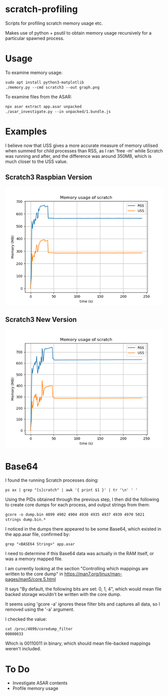 # scratch-profiling

Scripts for profiling scratch memory usage etc.

Makes use of python + psutil to obtain memory usage recursively for a particular spawned process.

# Usage

To examine memory usage:

```
sudo apt install python3-matplotlib
./memory.py --cmd scratch3 --out graph.png
```

To examine files from the ASAR:

```
npx asar extract app.asar unpacked
./asar_investigate.py --in unpacked/1.bundle.js
```

# Examples

I believe now that USS gives a more accurate measure of memory utilised when summed for child processes than RSS, as 
I ran 'free -m' while Scratch was running and after, and the difference was around 350MB, which is much closer to the USS value.

## Scratch3 Raspbian Version

![scratch3 memory](images/memory-scratch3.png)


## Scratch3 New Version

![scratch3 memory](images/memory-scratch3new.png)

# Base64

I found the running Scratch processes doing:

```
ps ax | grep "[s]cratch" | awk '{ print $1 }' | tr '\n' ' '
```

Using the PIDs obtained through the previous step, I then did the following to create core dumps for each process, and output strings from them:

```
gcore -o dump.bin 4899 4902 4904 4930 4935 4937 4939 4970 5021
strings dump.bin.*
```

I noticed in the dumps there appeared to be some Base64, which existed in the app.asar file, confirmed by:
```
grep "<BASE64 String>" app.asar
```

I need to determine if this Base64 data was actually in the RAM itself, or was a memory mapped file.

I am currently looking at the section "Controlling which mappings are written to the core dump" in https://man7.org/linux/man-pages/man5/core.5.html

It says "By default, the following bits are set: 0, 1, 4", which would mean file backed storage wouldn't be written with the core dump.

It seems using 'gcore -a' ignores these filter bits and captures all data, so I removed using the '-a' argument.

I checked the value:

```
cat /proc/4899/coredump_filter 
00000033
```

Which is 00110011 in binary, which should mean file-backed mappings weren't included.

# To Do

* Investigate ASAR contents
* Profile memory usage
